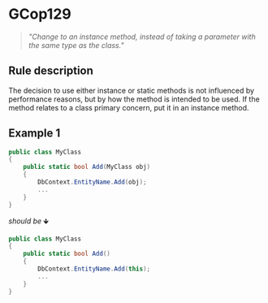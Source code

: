 ﻿# GCop129

> *"Change to an instance method, instead of taking a parameter  with the same type as the class."*


## Rule description
The decision to use either instance or static methods is not influenced by performance reasons, but by how the method is intended to be used. 
If the method relates to a class primary concern, put it in an instance method.


## Example 1
```csharp
public class MyClass
{
    public static bool Add(MyClass obj)
    {
        DbContext.EntityName.Add(obj);
        ...
    }
}
```
*should be* 🡻

```csharp
public class MyClass
{
    public static bool Add()
    {
        DbContext.EntityName.Add(this);
        ...
    }
}
```

